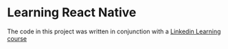 # Learning React Native

The code in this project was written in conjunction with a [Linkedin Learning course](https://www.linkedin.com/learning/learning-react-native/framework-of-learning-react?u=67553266)




